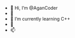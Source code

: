- 👋 Hi, I’m @AganCoder
- 👀 
- 🌱 I’m currently learning C++
- 💞️ 
- 📫 

<!---
AganCoder/AganCoder is a ✨ special ✨ repository because its `README.md` (this file) appears on your GitHub profile.
You can click the Preview link to take a look at your changes.
--->
